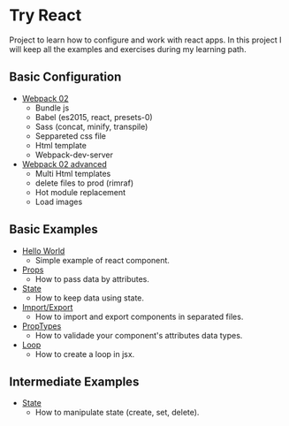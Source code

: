 # Try React
 Project to learn how to configure and work with react apps. In this project I will keep all the examples and exercises during my learning path.

## Basic Configuration
 - [Webpack 02](https://github.com/rafaelbenetti/try-react/tree/master/00%20-%20basics/00%20-%20config/00%20-%20webpack%2002)
    + Bundle js
    + Babel (es2015, react, presets-0)
    + Sass (concat, minify, transpile)
    + Seppareted css file
    + Html template
    + Webpack-dev-server
 - [Webpack 02 advanced](https://github.com/rafaelbenetti/try-react/tree/master/00%20-%20basics/00%20-%20config/01%20-%20webpack%2002%20advanced)
    + Multi Html templates 
    + delete files to prod (rimraf)
    + Hot module replacement 
    + Load images

## Basic Examples

 - [Hello World](https://github.com/rafaelbenetti/try-react/tree/master/00%20-%20basics/01%20-%20hello%20world)
    + Simple example of react component.
 - [Props](https://github.com/rafaelbenetti/try-react/blob/master/00%20-%20basics/02%20-%20props/app.js)
    + How to pass data by attributes.
 - [State](https://github.com/rafaelbenetti/try-react/blob/master/00%20-%20basics/03%20-%20state/app.js)
    + How to keep data using state.
 - [Import/Export](https://github.com/rafaelbenetti/try-react/tree/master/00%20-%20basics/04%20-%20import%20and%20export)
    + How to import and export components in separated files.
 - [PropTypes](https://github.com/rafaelbenetti/try-react/blob/master/00%20-%20basics/05%20-%20propTypes/app.js)
    + How to validade your component's attributes data types.
 - [Loop](https://github.com/rafaelbenetti/try-react/blob/master/00%20-%20basics/06%20-%20loops/app.js)
    + How to create a loop in jsx.

## Intermediate Examples

 - [State](https://github.com/rafaelbenetti/try-react)
    + How to manipulate state (create, set, delete).